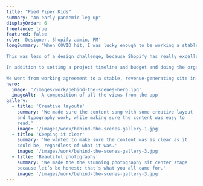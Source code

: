 ```yaml
---
title: "Pied Piper Kids"
summary: "An early-pandemic leg up"
displayOrder: 6
freelance: true
featured: false
role: 'Designer, Shopify admin, PM'
longSummary: "When COVID hit, I was lucky enough to be working a stable, remote, full-time job that enabled me to take on the occasional freelance project. The owner of Pied Piper Kids reached out in the very early days of the pandemic, looking for digital solutions for a brick-and-mortar business.

This was less of a design challenge, because Shopify has really excellent themes available, than it was a project management challenge. Pied Piper's owner knew her online presence was dated and wouldn't readily support e-commerce, but she also didn't know where to start. We also had an extremely short timeline: there was a very real risk that the business would not survive the pandemic if we couldn't get it online quickly.

In addition to setting a project timeline and budget and doing the organizational work Shopify requires, my primary task was reassuring my client that she could, in fact, learn a new platform and successfully bring her business online quickly.

We went from working agreement to a stable, revenue-generating site in three weeks."
hero:
  image: '/images/work/behind-the-scenes-hero.jpg'
  imageAlt: 'A composition of all the views from the app'
gallery:
  - title: 'Creative layouts'
    summary: 'We made sure the content sang with some creative layout
    and typography work, while making sure the content was easy to
    read.'
    image: '/images/work/behind-the-scenes-gallery-1.jpg'
  - title: 'Keeping it clear'
    summary: 'We wanted to make sure the content was as clear as it
    could be, regardless of what it was.'
    image: '/images/work/behind-the-scenes-gallery-3.jpg'
  - title: 'Beautiful photography'
    summary: 'We made the the stunning photography sit center stage
    because let’s be honest: that’s what you all came for.'
    image: '/images/work/behind-the-scenes-gallery-3.jpg'
---
```

